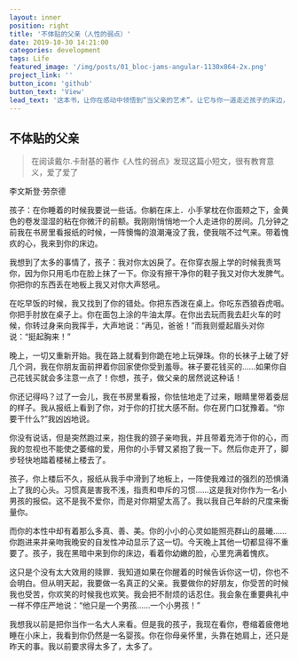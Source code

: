 ```yaml
---
layout: inner
position: right
title: '不体贴的父亲（人性的弱点）'
date: 2019-10-30 14:21:00
categories: development
tags: Life
featured_image: '/img/posts/01_bloc-jams-angular-1130x864-2x.png'
project_link: ''
button_icon: 'github'
button_text: 'View'
lead_text: '这本书，让你在感动中领悟到“当父亲的艺术”。让它与你一道走近孩子的床边，凝望着你的孩子熟睡的小脸，你将发现：亲近孩子，你将拥有很多很多'
---
```


## 不体贴的父亲

> 在阅读戴尔.卡耐基的著作《人性的弱点》发现这篇小短文，很有教育意义，爱了爱了

李文斯登·劳奈德

孩子：在你睡着的时候我要说一些话。你躺在床上．小手掌枕在你面颊之下，金黄色的卷发湿湿的粘在你微汗的前额。我刚刚悄悄地一个人走进你的房间。几分钟之前我在书房里看报纸的时候，一阵懊悔的浪潮淹没了我，使我喘不过气来。带着愧疚的心，我来到你的床边。

我想到了太多的事情了，孩子：我对你太凶戾了。在你穿衣服上学的时候我责骂你，因为你只用毛巾在脸上抹了一下。你没有擦干净你的鞋子我又对你大发脾气。你把你的东西丢在地板上我又对你大声怒吼。

在吃早饭的时候，我又找到了你的错处。你把东西泼在桌上。你吃东西狼吞虎咽。你把手肘放在桌子上。你在面包上涂的牛油太厚。在你出去玩而我去赶火车的时候，你转过身来向我挥手，大声地说：“再见，爸爸！”而我则蹙起眉头对你说：“挺起胸来！”

晚上，一切又重新开始。我在路上就看到你跪在地上玩弹珠。你的长袜子上破了好几个洞，我在你朋友面前押着你回家使你受到羞辱。袜子要花钱买的……如果你自己花钱买就会多注意一点了！你想，孩子，做父亲的居然说这种话！

你还记得吗？过了一会儿，我在书房里看报，你怯怯地走了过来，眼睛里带着委屈的样子。我从报纸上看到了你，对于你的打扰大感不耐。你在房门口犹豫着。“你要干什么?”我凶凶地说。

你没有说话，但是突然跑过来，抱住我的颈子亲吻我，并且带着充沛于你的心，而我的忽视也不能使之萎缩的爱，用你的小手臂又紧抱了我一下。然后你走开了，脚步轻快地踏着楼梯上楼去了。

孩子，你上楼后不久，报纸从我手中滑到了地板上，一阵使我难过的强烈的恐惧涌上了我的心头。习惯真是害我不浅，指责和申斥的习惯……这是我对你作为一名小男孩的报偿。这不是我不爱你，而是对你期望太高了。我以我自己年龄的尺度来衡量你。

而你的本性中却有着那么多真、善、美。你的小小的心灵如能照亮群山的晨曦……你跑进来并亲吻我晚安的自发性冲动显示了这一切。今天晚上其他一切都显得不重要了。孩子，我在黑暗中来到你的床边，看着你幼嫩的脸，心里充满着愧疚。

这只是个没有太大效用的赎罪．我知道如果在你醒着的时候告诉你这一切，你也不会明白。但从明天起，我要做一名真正的父亲。我要做你的好朋友，你受苦的时候我也受苦，你欢笑的时候我也欢笑。我会把不耐烦的话忍住。我会象在重要典礼中一样不停庄严地说：“他只是一个男孩……一个小男孩！”

我想我以前是把你当作一名大人来看。但是我的孩子，我现在看你，卷缩着疲倦地睡在小床上，我看到你仍然是一名婴孩。你在你母亲怀里，头靠在她肩上，还只是昨天的事。我以前要求得太多了，太多了。


